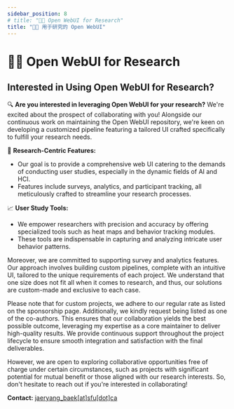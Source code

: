 ```yaml
---
sidebar_position: 8
# title: "🧑‍🔬 Open WebUI for Research"
title: "🧑‍🔬 用于研究的 Open WebUI"
---
```


# 🧑‍🔬 Open WebUI for Research

## Interested in Using Open WebUI for Research?

🔍 **Are you interested in leveraging Open WebUI for your research?** We're excited about the prospect of collaborating with you! Alongside our continuous work on maintaining the Open WebUI repository, we're keen on developing a customized pipeline featuring a tailored UI crafted specifically to fulfill your research needs.

🧪 **Research-Centric Features:**

- Our goal is to provide a comprehensive web UI catering to the demands of conducting user studies, especially in the dynamic fields of AI and HCI.
- Features include surveys, analytics, and participant tracking, all meticulously crafted to streamline your research processes.

📈 **User Study Tools:**

- We empower researchers with precision and accuracy by offering specialized tools such as heat maps and behavior tracking modules.
- These tools are indispensable in capturing and analyzing intricate user behavior patterns.

Moreover, we are committed to supporting survey and analytics features. Our approach involves building custom pipelines, complete with an intuitive UI, tailored to the unique requirements of each project. We understand that one size does not fit all when it comes to research, and thus, our solutions are custom-made and exclusive to each case.

Please note that for custom projects, we adhere to our regular rate as listed on the sponsorship page. Additionally, we kindly request being listed as one of the co-authors. This ensures that our collaboration yields the best possible outcome, leveraging my expertise as a core maintainer to deliver high-quality results. We provide continuous support throughout the project lifecycle to ensure smooth integration and satisfaction with the final deliverables.

However, we are open to exploring collaborative opportunities free of charge under certain circumstances, such as projects with significant potential for mutual benefit or those aligned with our research interests. So, don't hesitate to reach out if you're interested in collaborating!

**Contact:** [jaeryang_baek[at]sfu[dot]ca](mailto:jaeryang_baek@sfu.ca)
